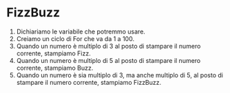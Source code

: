 FizzBuzz
===
1. Dichiariamo le variabile che potremmo usare.
2. Creiamo un ciclo di For che va da 1 a 100.
3. Quando un numero è multiplo di 3 al posto di stampare il numero corrente, stampiamo Fizz.
4. Quando un numero è multiplo di 5 al posto di stampare il numero corrente, stampiamo Buzz.
5. Quando un numero è sia multiplo di 3, ma anche multiplo di 5, al posto di stampare il numero corrente, stampiamo FizzBuzz.